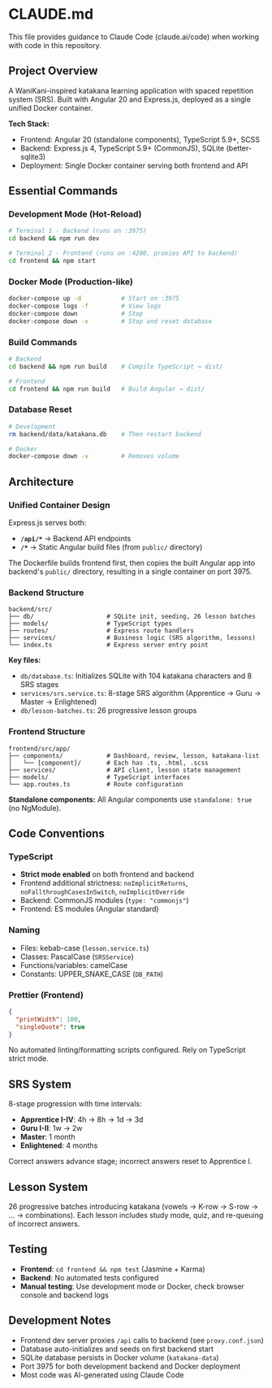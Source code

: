 # CLAUDE.md

This file provides guidance to Claude Code (claude.ai/code) when working with code in this repository.

## Project Overview

A WaniKani-inspired katakana learning application with spaced repetition system (SRS). Built with Angular 20 and Express.js, deployed as a single unified Docker container.

**Tech Stack:**
- Frontend: Angular 20 (standalone components), TypeScript 5.9+, SCSS
- Backend: Express.js 4, TypeScript 5.9+ (CommonJS), SQLite (better-sqlite3)
- Deployment: Single Docker container serving both frontend and API

## Essential Commands

### Development Mode (Hot-Reload)
```bash
# Terminal 1 - Backend (runs on :3975)
cd backend && npm run dev

# Terminal 2 - Frontend (runs on :4200, proxies API to backend)
cd frontend && npm start
```

### Docker Mode (Production-like)
```bash
docker-compose up -d           # Start on :3975
docker-compose logs -f         # View logs
docker-compose down            # Stop
docker-compose down -v         # Stop and reset database
```

### Build Commands
```bash
# Backend
cd backend && npm run build    # Compile TypeScript → dist/

# Frontend
cd frontend && npm run build   # Build Angular → dist/
```

### Database Reset
```bash
# Development
rm backend/data/katakana.db    # Then restart backend

# Docker
docker-compose down -v         # Removes volume
```

## Architecture

### Unified Container Design
Express.js serves both:
- **`/api/*`** → Backend API endpoints
- **`/*`** → Static Angular build files (from `public/` directory)

The Dockerfile builds frontend first, then copies the built Angular app into backend's `public/` directory, resulting in a single container on port 3975.

### Backend Structure
```
backend/src/
├── db/                    # SQLite init, seeding, 26 lesson batches
├── models/                # TypeScript types
├── routes/                # Express route handlers
├── services/              # Business logic (SRS algorithm, lessons)
└── index.ts               # Express server entry point
```

**Key files:**
- `db/database.ts`: Initializes SQLite with 104 katakana characters and 8 SRS stages
- `services/srs.service.ts`: 8-stage SRS algorithm (Apprentice → Guru → Master → Enlightened)
- `db/lesson-batches.ts`: 26 progressive lesson groups

### Frontend Structure
```
frontend/src/app/
├── components/            # Dashboard, review, lesson, katakana-list
│   └── [component]/       # Each has .ts, .html, .scss
├── services/              # API client, lesson state management
├── models/                # TypeScript interfaces
└── app.routes.ts          # Route configuration
```

**Standalone components:** All Angular components use `standalone: true` (no NgModule).

## Code Conventions

### TypeScript
- **Strict mode enabled** on both frontend and backend
- Frontend additional strictness: `noImplicitReturns`, `noFallthroughCasesInSwitch`, `noImplicitOverride`
- Backend: CommonJS modules (`type: "commonjs"`)
- Frontend: ES modules (Angular standard)

### Naming
- Files: kebab-case (`lesson.service.ts`)
- Classes: PascalCase (`SRSService`)
- Functions/variables: camelCase
- Constants: UPPER_SNAKE_CASE (`DB_PATH`)

### Prettier (Frontend)
```json
{
  "printWidth": 100,
  "singleQuote": true
}
```
No automated linting/formatting scripts configured. Rely on TypeScript strict mode.

## SRS System

8-stage progression with time intervals:
- **Apprentice I-IV**: 4h → 8h → 1d → 3d
- **Guru I-II**: 1w → 2w
- **Master**: 1 month
- **Enlightened**: 4 months

Correct answers advance stage; incorrect answers reset to Apprentice I.

## Lesson System

26 progressive batches introducing katakana (vowels → K-row → S-row → ... → combinations).
Each lesson includes study mode, quiz, and re-queuing of incorrect answers.

## Testing

- **Frontend**: `cd frontend && npm test` (Jasmine + Karma)
- **Backend**: No automated tests configured
- **Manual testing**: Use development mode or Docker, check browser console and backend logs

## Development Notes

- Frontend dev server proxies `/api` calls to backend (see `proxy.conf.json`)
- Database auto-initializes and seeds on first backend start
- SQLite database persists in Docker volume (`katakana-data`)
- Port 3975 for both development backend and Docker deployment
- Most code was AI-generated using Claude Code
